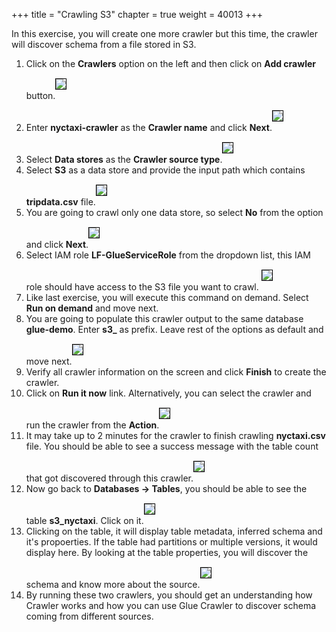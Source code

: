 +++
title = "Crawling S3"
chapter = true
weight = 40013
+++

<div style="text-align: left">
    In this exercise, you will create one more crawler but this time, the crawler will discover schema from a file stored in S3.
    <ol>
        <li>Click on the <b>Crawlers</b> option on the left and then click on <b>Add crawler</b> button.<img src="/images/gluecrawler1.png" style="margin:15px 0px; border:1px solid black"/></li>
        <li>Enter <b>nyctaxi-crawler</b> as the <b>Crawler name</b> and click <b>Next</b>.<img src="/images/gluecrawler12.png" style="margin:15px 0px; border:1px solid black"/></li>
        <li>Select <b>Data stores</b> as the <b>Crawler source type</b>.<img src="/images/gluecrawler3.png" style="margin:15px 0px; border:1px solid black"/></li>
        <li>Select <b>S3</b> as a data store and provide the input path which contains <b>tripdata.csv</b> file.<img src="/images/gluecrawler13.png" style="margin:15px 0px; border:1px solid black"/></li>
        <li>You are going to crawl only one data store, so select <b>No</b> from the option and click <b>Next</b>.<img src="/images/gluecrawler5.png" style="margin:15px 0px; border:1px solid black"/></li>
        <li>Select IAM role <b>LF-GlueServiceRole</b> from the dropdown list, this IAM role should have access to the S3 file you want to crawl. <img src="/images/gluecrawler17.png" style="margin:15px 0px; border:1px solid black"/></li>
        <li>Like last exercise, you will execute this command on demand. Select <b>Run on demand</b> and move next.</li>
        <li>You are going to populate this crawler output to the same database <b>glue-demo</b>. Enter <b>s3_</b> as prefix. Leave rest of the options as default and move next.<img src="/images/gluecrawler18.png" style="margin:15px 0px; border:1px solid black"/></li>
        <li>Verify all crawler information on the screen and click <b>Finish</b> to create the crawler.</li>
        <li>Click on <b>Run it now</b> link. Alternatively, you can select the crawler and run the crawler from the <b>Action</b>.<img src="/images/gluecrawler15.png" style="margin:15px 0px; border:1px solid black"/></li>
        <li>It may take up to 2 minutes for the crawler to finish crawling <b>nyctaxi.csv</b> file. You should be able to see a success message with the table count that got discovered through this crawler.<img src="/images/gluecrawler16.png" style="margin:15px 0px; border:1px solid black"/></li>
        <li>Now go back to <b>Databases -> Tables</b>, you should be able to see the table <b>s3_nyctaxi</b>. Click on it.<img src="/images/gluecrawler19.png" style="margin:15px 0px; border:1px solid black"/></li>
        <li>Clicking on the table, it will display table metadata, inferred schema and it's propoerties. If the table had partitions or multiple versions, it would display here. By looking at the table properties, you will discover the schema and know more about the source.<img src="/images/gluecrawler20.png" style="margin:15px 0px; border:1px solid black"/></li>
        <li>By running these two crawlers, you should get an understanding how Crawler works and how you can use Glue Crawler to discover schema coming from different sources.</li>
    </ol>
</div>